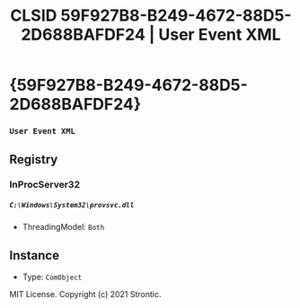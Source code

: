 ﻿---
title: "CLSID 59F927B8-B249-4672-88D5-2D688BAFDF24 | User Event XML"
excerpt: What is COM-Object CLSID 59F927B8-B249-4672-88D5-2D688BAFDF24?
---

# {59F927B8-B249-4672-88D5-2D688BAFDF24}

### `User Event XML`

## Registry


### InProcServer32

##### `C:\Windows\System32\provsvc.dll`
* ThreadingModel: `Both`

## Instance

* Type: `ComObject`

MIT License. Copyright (c) 2021 Strontic.


